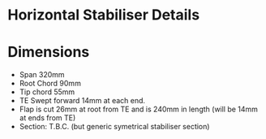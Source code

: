 # Horizontal Stabiliser Details

# Dimensions
* Span 320mm
* Root Chord 90mm
* Tip chord 55mm
* TE Swept forward 14mm at each end.
* Flap is cut 26mm at root from TE and is 240mm in length (will be 14mm at ends from TE)
* Section: T.B.C. (but generic symetrical stabiliser section)

